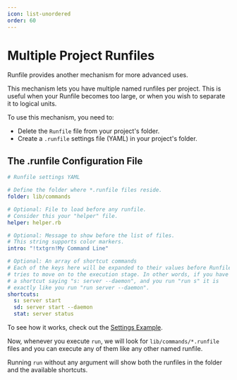 ```yaml
---
icon: list-unordered
order: 60
---
```


# Multiple Project Runfiles

Runfile provides another mechanism for more advanced uses.

This mechanism lets you have multiple named runfiles per project. This is useful when your Runfile becomes too large, or when you wish to separate it to logical units.

To use this mechanism, you need to:

- Delete the `Runfile` file from your project's folder.
- Create a `.runfile` settings file (YAML) in your project's folder.

## The .runfile Configuration File

```yaml .runfile
# Runfile settings YAML 

# Define the folder where *.runfile files reside.
folder: lib/commands

# Optional: File to load before any runfile.
# Consider this your "helper" file.
helper: helper.rb

# Optional: Message to show before the list of files.
# This string supports color markers.
intro: "!txtgrn!My Command Line"

# Optional: An array of shortcut commands
# Each of the keys here will be expanded to their values before Runfile
# tries to move on to the execution stage. In other words, if you have
# a shortcut saying "s: server --daemon", and you run "run s" it is
# exactly like you run "run server --daemon".
shortcuts:
  s: server start
  sd: server start --daemon
  stat: server status
```

To see how it works, check out the [Settings Example][settings-example].

Now, whenever you execute `run`, we will look for `lib/commands/*.runfile` files and you can execute any of them like any other named runfile.

Running `run` without any argument will show both the runfiles in the folder and the available shortcuts.


[settings-example]: https://github.com/DannyBen/runfile/tree/master/examples/s_settings